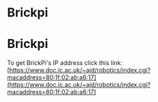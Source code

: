 # Brickpi
# Brickpi

To get BrickPi's IP address click this link:
[https://www.doc.ic.ac.uk/~ajd/robotics/index.cgi?macaddress=80:1f:02:ab:a6:17](https://www.doc.ic.ac.uk/~ajd/robotics/index.cgi?macaddress=80:1f:02:ab:a6:17)
